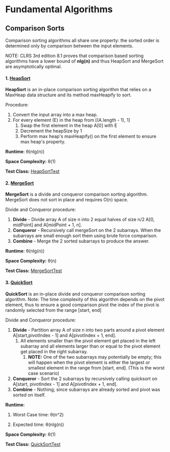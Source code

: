 # Fundamental Algorithms

## Comparison Sorts
Comparison sorting algorithms all share one property: the sorted
order is determined only by comparison between the input elements.

NOTE: CLRS 3rd edition 8.1 proves that comparison based sorting algorithms 
have a lower bound of **nlg(n)** and thus HeapSort and MergeSort are asymptotically optimal. 

#### 1. [HeapSort](https://github.com/matthewddiaz/Algorithms/blob/master/src/com/matthewddiaz/algorithms/sorting/comparisonSorts/HeapSort.java)
**HeapSort** is an in-place comparison sorting algorithm that
relies on a MaxHeap data structure and its method maxHeapify to sort.

Procedure:
1) Convert the input array into a max heap.
2) For every element (E) in the heap from [(A.length - 1), 1]  
    1) Swap the first element in the heap A[0] with E
    2) Decrement the heapSize by 1
    3) Perform max heap's maxHeapify() on the first element to ensure max heap's property.

**Runtime**: θ(nlg(n))

**Space Complexity:** θ(1)

**Test Class:** [HeapSortTest](https://github.com/matthewddiaz/Algorithms/blob/master/test/com/matthewddiaz/algorithms/sorting/comparisonSorts/HeapSortTest.java)

#### 2. [MergeSort](https://github.com/matthewddiaz/Algorithms/blob/master/src/com/matthewddiaz/algorithms/sorting/comparisonSorts/MergeSort.java)
**MergeSort** is a divide and conqueror comparison sorting algorithm.
MergeSort does not sort in place and requires O(n) space. 

Divide and Conqueror procedure:
1) **Divide** - Divide array A of size n into 2 equal halves of size n/2 A[0, midPoint] 
    and A[midPoint + 1, n].
2) **Conqueror** - Recursively call mergeSort on the 2 subarrays. 
    When the subarrays are small enough sort them using brute force comparison.
3) **Combine** - Merge the 2 sorted subarrays to produce the answer.

**Runtime**: θ(nlg(n))

**Space Complexity:** θ(n)

**Test Class:** [MergeSortTest](https://github.com/matthewddiaz/Algorithms/blob/master/test/com/matthewddiaz/algorithms/sorting/comparisonSorts/MergeSortTest.java)


#### 3. [QuickSort](https://github.com/matthewddiaz/Algorithms/blob/master/src/com/matthewddiaz/algorithms/sorting/comparisonSorts/QuickSort.java)
**QuickSort** is an in-place divide and conqueror comparison sorting algorithm.
Note: The time complexity of this algorithm depends on the pivot
element, thus to ensure a good comparison pivot the index of the pivot 
is randomly selected from the range [start, end]

Divide and Conqueror procedure:
1) **Divide** - Partition array A of size n into two parts around a pivot element
A[start,pivotIndex - 1] and A[pivotIndex + 1, end].
    1) All elements smaller than the pivot element get placed in the left subarray and all elements
    larger than or equal to the pivot element get placed in the right subarray.
        1) **NOTE:** One of the two subarrays may potentially be empty; this will happen when the pivot element 
        is either the largest or smallest element in the range from [start, end]. (This is the worst case scenario)
2) **Conqueror** - Sort the 2 subarrays by recursively calling quicksort on
      A[start, pivotIndex - 1] and A[pivotIndex + 1, end].
3) **Combine** - Nothing; since subarrays are already sorted and pivot was sorted on itself.

**Runtime**: 
1) Worst Case time: θ(n^2)

2) Expected time: θ(nlg(n))

**Space Complexity:** θ(1)

**Test Class:** [QuickSortTest](https://github.com/matthewddiaz/Algorithms/blob/master/test/com/matthewddiaz/algorithms/sorting/comparisonSorts/QuickSortTest.java)



